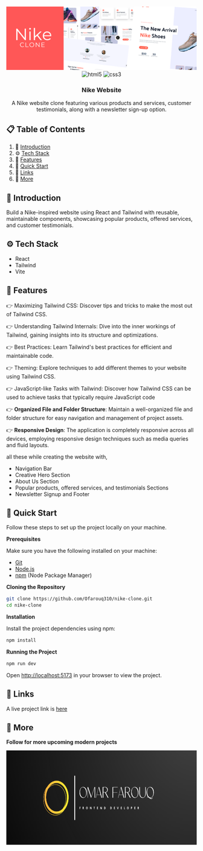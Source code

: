 <div align="center">
  <br />
    <a href="https://youtu.be/QRrPE9aj3wI?feature=shared" target="_blank">
      <img src="https://github.com/Ofarouq310/nike-clone/blob/dev/src/assets/images/Nike.png" alt="Project Banner" width="700">
    </a>
  <br />

  <div>
    <img src="https://img.shields.io/badge/-react-black?style=for-the-badge&logoColor=white&logo=react5&color=E34F26" alt="html5" />
    <img src="https://img.shields.io/badge/-tailwind-black?style=for-the-badge&logoColor=white&logo=css3&color=1572B6" alt="css3" />
  </div>

  <h3 align="center">Nike Website</h3>

   <div align="center">
     A Nike website clone featuring various products and services, customer testimonials, along with a newsletter sign-up option.
    </div>
</div>

## 📋 <a name="table">Table of Contents</a>

1. 🤖 [Introduction](#introduction)
2. ⚙️ [Tech Stack](#tech-stack)
3. 🔋  [Features](#features)
4. 🤸 [Quick Start](#quick-start)
5. 🔗 [Links](#links)
6. 🚀 [More](#more)

## <a name="introduction">🤖 Introduction</a>

Build a Nike-inspired website using React and Tailwind with reusable, maintainable components, showcasing popular products, offered services, and customer testimonials.

## <a name="tech-stack">⚙️ Tech Stack</a>

- React
- Tailwind
- Vite

## <a name="features">🔋 Features</a>

👉 Maximizing Tailwind CSS: Discover tips and tricks to make the most out of Tailwind CSS.

👉 Understanding Tailwind Internals: Dive into the inner workings of Tailwind, gaining insights into its structure and optimizations.

👉 Best Practices: Learn Tailwind's best practices for efficient and maintainable code.

👉 Theming: Explore techniques to add different themes to your website using Tailwind CSS.

👉 JavaScript-like Tasks with Tailwind: Discover how Tailwind CSS can be used to achieve tasks that typically require JavaScript code

👉 **Organized File and Folder Structure**: Maintain a well-organized file and folder structure for easy navigation and management of project assets.

👉 **Responsive Design**: The application is completely responsive across all devices, employing responsive design techniques such as media queries and fluid layouts.

all these while creating the website with,
* Navigation Bar
* Creative Hero Section
* About Us Section
* Popular products, offered services, and testimonials Sections
* Newsletter Signup and Footer


## <a name="quick-start">🤸 Quick Start</a>

Follow these steps to set up the project locally on your machine.

**Prerequisites**

Make sure you have the following installed on your machine:

- [Git](https://git-scm.com/)
- [Node.js](https://nodejs.org/en)
- [npm](https://www.npmjs.com/) (Node Package Manager)

**Cloning the Repository**

```bash
git clone https://github.com/Ofarouq310/nike-clone.git
cd nike-clone
```

**Installation**

Install the project dependencies using npm:

```bash
npm install
```

**Running the Project**

```bash
npm run dev
```

Open [http://localhost:5173](http://localhost:5173) in your browser to view the project.



## <a name="links">🔗 Links</a>

A live project link is [here](https://nike-clone-one-mu.vercel.app/)

## <a name="more">🚀 More</a>

**Follow for more upcoming modern projects**

<div align="center">
  <a href="https://github.com/Ofarouq310" target="_blank">
    <img src="https://github.com/Ofarouq310/Ofarouq310/blob/main/banner1-edited.png" height="250" />
  </a>
</div>

#

